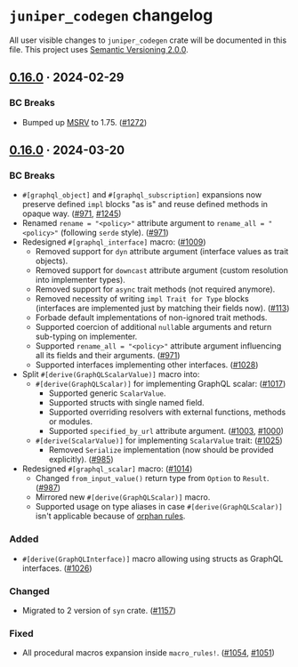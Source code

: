 `juniper_codegen` changelog
===========================

All user visible changes to `juniper_codegen` crate will be documented in this file. This project uses [Semantic Versioning 2.0.0].




## [0.16.0] · 2024-02-29
[0.16.0]: /../../tree/coasys_juniper_codegen-v0.16.0/coasys_juniper_codegen

### BC Breaks

- Bumped up [MSRV] to 1.75. ([#1272])

[#1272]: /../../pull/1272




## [0.16.0] · 2024-03-20
[0.16.0]: /../../tree/juniper_codegen-v0.16.0/juniper_codegen

### BC Breaks

- `#[graphql_object]` and `#[graphql_subscription]` expansions now preserve defined `impl` blocks "as is" and reuse defined methods in opaque way. ([#971], [#1245])
- Renamed `rename = "<policy>"` attribute argument to `rename_all = "<policy>"` (following `serde` style). ([#971])
- Redesigned `#[graphql_interface]` macro: ([#1009])
    - Removed support for `dyn` attribute argument (interface values as trait objects).
    - Removed support for `downcast` attribute argument (custom resolution into implementer types).
    - Removed support for `async` trait methods (not required anymore).
    - Removed necessity of writing `impl Trait for Type` blocks (interfaces are implemented just by matching their fields now). ([#113])
    - Forbade default implementations of non-ignored trait methods.
    - Supported coercion of additional `null`able arguments and return sub-typing on implementer.
    - Supported `rename_all = "<policy>"` attribute argument influencing all its fields and their arguments. ([#971])
    - Supported interfaces implementing other interfaces. ([#1028])
- Split `#[derive(GraphQLScalarValue)]` macro into: 
    - `#[derive(GraphQLScalar)]` for implementing GraphQL scalar: ([#1017]) 
        - Supported generic `ScalarValue`.
        - Supported structs with single named field.
        - Supported overriding resolvers with external functions, methods or modules.
        - Supported `specified_by_url` attribute argument. ([#1003], [#1000])
    - `#[derive(ScalarValue)]` for implementing `ScalarValue` trait: ([#1025])
        - Removed `Serialize` implementation (now should be provided explicitly). ([#985])
- Redesigned `#[graphql_scalar]` macro: ([#1014])
    - Changed `from_input_value()` return type from `Option` to `Result`. ([#987]) 
    - Mirrored new `#[derive(GraphQLScalar)]` macro.
    - Supported usage on type aliases in case `#[derive(GraphQLScalar)]` isn't applicable because of [orphan rules].

### Added

- `#[derive(GraphQLInterface)]` macro allowing using structs as GraphQL interfaces. ([#1026])

### Changed

- Migrated to 2 version of `syn` crate. ([#1157])

### Fixed

- All procedural macros expansion inside `macro_rules!`. ([#1054], [#1051])

[#113]: /../../issues/113
[#971]: /../../pull/971
[#985]: /../../pull/985
[#987]: /../../pull/987
[#1000]: /../../issues/1000
[#1003]: /../../pull/1003
[#1009]: /../../pull/1009
[#1014]: /../../pull/1014
[#1017]: /../../pull/1017
[#1025]: /../../pull/1025
[#1026]: /../../pull/1026
[#1028]: /../../pull/1028
[#1051]: /../../issues/1051
[#1054]: /../../pull/1054
[#1157]: /../../pull/1157
[#1245]: /../../pull/1245




[MSRV]: https://doc.rust-lang.org/cargo/reference/manifest.html#the-rust-version-field
[orphan rules]: https://doc.rust-lang.org/reference/items/implementations.html#orphan-rules
[Semantic Versioning 2.0.0]: https://semver.org
